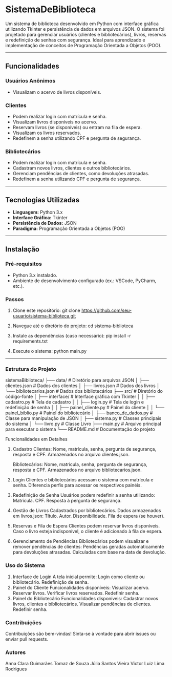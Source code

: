 # SistemaDeBiblioteca

Um sistema de biblioteca desenvolvido em Python com interface gráfica utilizando Tkinter e persistência de dados em arquivos JSON. O sistema foi projetado para gerenciar usuários (clientes e bibliotecários), livros, reservas e redefinição de senhas com segurança. Ideal para aprendizado e implementação de conceitos de Programação Orientada a Objetos (POO).

---

## **Funcionalidades**

### **Usuários Anônimos**
- Visualizam o acervo de livros disponíveis.

### **Clientes**
- Podem realizar login com matrícula e senha.
- Visualizam livros disponíveis no acervo.
- Reservam livros (se disponíveis) ou entram na fila de espera.
- Visualizam os livros reservados.
- Redefinem a senha utilizando CPF e pergunta de segurança.

### **Bibliotecários**
- Podem realizar login com matrícula e senha.
- Cadastram novos livros, clientes e outros bibliotecários.
- Gerenciam pendências de clientes, como devoluções atrasadas.
- Redefinem a senha utilizando CPF e pergunta de segurança.

---

## **Tecnologias Utilizadas**
- **Linguagem:** Python 3.x
- **Interface Gráfica:** Tkinter
- **Persistência de Dados:** JSON
- **Paradigma:** Programação Orientada a Objetos (POO)

---

## **Instalação**

### **Pré-requisitos**
- Python 3.x instalado.
- Ambiente de desenvolvimento configurado (ex.: VSCode, PyCharm, etc.).

### **Passos**
1. Clone este repositório:
   git clone https://github.com/seu-usuario/sistema-biblioteca.git

2. Navegue até o diretório do projeto:
    cd sistema-biblioteca
   
3. Instale as dependências (caso necessário):
    pip install -r requirements.txt
   
4. Execute o sistema:
    python main.py


---


### **Estrutura do Projeto**

sistemaBiblioteca/
├── data/                     # Diretório para arquivos JSON
│   ├── clientes.json         # Dados dos clientes
│   ├── livros.json           # Dados dos livros
│   └── bibliotecarios.json   # Dados dos bibliotecários
├── src/                      # Diretório do código-fonte
│   ├── interface/            # Interface gráfica com Tkinter
│   │   ├── cadastro.py       # Tela de cadastro
│   │   ├── login.py          # Tela de login e redefinição de senha
│   │   ├── painel_cliente.py # Painel do cliente
│   │   └── painel_biblio.py  # Painel do bibliotecário
│   ├── banco_de_dados.py     # Classe para manipulação de JSON
│   ├── sistema.py            # Classes principais do sistema
│   └── livro.py              # Classe Livro
├── main.py                   # Arquivo principal para executar o sistema
└── README.md                 # Documentação do projeto

Funcionalidades em Detalhes
1. Cadastro
    Clientes:
    Nome, matrícula, senha, pergunta de segurança, resposta e CPF.
    Armazenados no arquivo clientes.json.
   
    Bibliotecários:
    Nome, matrícula, senha, pergunta de segurança, resposta e CPF.
    Armazenados no arquivo bibliotecarios.json.
   
2. Login
    Clientes e bibliotecários acessam o sistema com matrícula e senha.
    Diferencia perfis para acessar os respectivos painéis.
   
3. Redefinição de Senha
    Usuários podem redefinir a senha utilizando:
    Matrícula.
    CPF.
    Resposta à pergunta de segurança.
   
4. Gestão de Livros
    Cadastrados por bibliotecários.
    Dados armazenados em livros.json:
    Título.
    Autor.
    Disponibilidade.
    Fila de espera (se houver).
   
5. Reservas e Fila de Espera
    Clientes podem reservar livros disponíveis.
    Caso o livro esteja indisponível, o cliente é adicionado à fila de espera.

6. Gerenciamento de Pendências
    Bibliotecários podem visualizar e remover pendências de clientes:
    Pendências geradas automaticamente para devoluções atrasadas.
    Calculadas com base na data de devolução.
   
### **Uso do Sistema**

1. Interface de Login
    A tela inicial permite:
    Login como cliente ou bibliotecário.
    Redefinição de senha.
2. Painel do Cliente
    Funcionalidades disponíveis:
    Visualizar acervo.
    Reservar livros.
    Verificar livros reservados.
    Redefinir senha.
3. Painel do Bibliotecário
    Funcionalidades disponíveis:
    Cadastrar novos livros, clientes e bibliotecários.
    Visualizar pendências de clientes.
    Redefinir senha.
   
### **Contribuições** 

Contribuições são bem-vindas! Sinta-se à vontade para abrir issues ou enviar pull requests.

### **Autores**
Anna Clara Guimarães Tomaz de Souza
Júlia Santos Vieira
Victor Luiz Lima Rodrigues